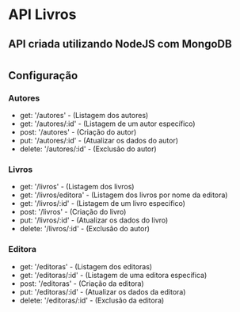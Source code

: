 # API Livros
## API criada utilizando NodeJS com MongoDB
#
## Configuração
### Autores
-  get: '/autores' - (Listagem dos autores)
-  get: '/autores/:id' - (Listagem de um autor específico)
-  post: '/autores'  - (Criação do autor)
-  put: '/autores/:id' - (Atualizar os dados do autor)
-  delete: '/autores/:id' - (Exclusão do autor)
### Livros 
-  get: '/livros' - (Listagem dos livros)
-  get: '/livros/editora' - (Listagem dos livros por nome da editora)
-  get: '/livros/:id'  - (Listagem de um livro específico)
-  post: '/livros' - (Criação do livro)
-  put: '/livros/:id' - (Atualizar os dados do livro)
-  delete: '/livros/:id' - (Exclusão do autor)
### Editora 
-  get: '/editoras' - (Listagem dos editoras)
-  get: '/editoras/:id' - (Listagem de uma editora específica)
-  post: '/editoras'  - (Criação da editora)
-  put: '/editoras/:id' - (Atualizar os dados da editora)
-  delete: '/editoras/:id' - (Exclusão da editora)
